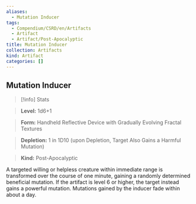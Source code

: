 ```yaml
---
aliases:
  - Mutation Inducer
tags:
  - Compendium/CSRD/en/Artifacts
  - Artifact
  - Artifact/Post-Apocalyptic
title: Mutation Inducer
collection: Artifacts
kind: Artifact
categories: []
---
```

## Mutation Inducer    
>[!info] Stats    
> **Level:** 1d6+1    
> **Form:** Handheld Reflective Device with Gradually Evolving Fractal Textures    
> **Depletion:** 1 in 1D10 (upon Depletion, Target Also Gains a Harmful Mutation)    
> **Kind:** Post-Apocalyptic  
    
A targeted willing or helpless creature within immediate range is transformed over the course of one minute, gaining a randomly determined beneficial mutation. If the artifact is level 6 or higher, the target instead gains a powerful mutation. Mutations gained by the inducer fade within about a day.